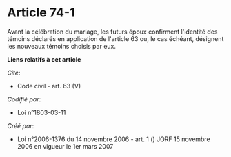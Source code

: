 # Article 74-1

Avant la célébration du mariage, les futurs époux confirment l'identité des témoins déclarés en application de l'article 63
ou, le cas échéant, désignent les nouveaux témoins choisis par eux.

**Liens relatifs à cet article**

_Cite_:

  - Code civil - art. 63 (V)

_Codifié par_:

  - Loi n°1803-03-11

_Créé par_:

  - Loi n°2006-1376 du 14 novembre 2006 - art. 1 () JORF 15 novembre 2006 en vigueur le 1er mars 2007
